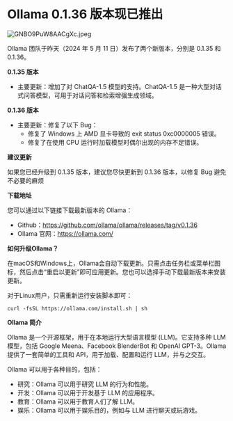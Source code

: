 # Ollama 0.1.36 版本现已推出

![GNBO9PuW8AACgXc.jpeg](https://prod-files-secure.s3.us-west-2.amazonaws.com/9903f5b0-d0a4-47c4-8ff7-67753816eda4/51ceb5c6-e6ad-495f-831b-93435112b6ab/GNBO9PuW8AACgXc.jpeg)

Ollama 团队于昨天（2024 年 5 月 11 日）发布了两个新版本，分别是 0.1.35 和 0.1.36。

**0.1.35 版本**

- 主要更新：增加了对 ChatQA-1.5 模型的支持。ChatQA-1.5 是一种大型对话式问答模型，可用于对话问答和检索增强生成领域。

**0.1.36 版本**

- 主要更新：修复了以下 Bug：
    - 修复了 Windows 上 AMD 显卡导致的 exit status 0xc0000005 错误。
    - 修复了在使用 CPU 运行时加载模型时偶尔出现的内存不足错误。

**建议更新**

如果您已经升级到 0.1.35 版本，建议您尽快更新到 0.1.36 版本，以修复 Bug 避免不必要的麻烦

**下载地址**

您可以通过以下链接下载最新版本的 Ollama：

- Github：https://github.com/ollama/ollama/releases/tag/v0.1.36
- Ollama 官网：https://ollama.com/

**如何升级Ollama？**

在macOS和Windows上，Ollama会自动下载更新。只需点击任务栏或菜单栏图标，然后点击“重启以更新”即可应用更新。您也可以选择手动下载最新版本来安装更新。

对于Linux用户，只需重新运行安装脚本即可： 

```
curl -fsSL https://ollama.com/install.sh | sh

```

**Ollama 简介**

Ollama 是一个开源框架，用于在本地运行大型语言模型 (LLM)。它支持多种 LLM 模型，包括 Google Meena、Facebook BlenderBot 和 OpenAI GPT-3。Ollama 提供了一套简单的工具和 API，用于加载、配置和运行 LLM，并与之交互。

Ollama 可以用于各种目的，包括：

- 研究：Ollama 可以用于研究 LLM 的行为和性能。
- 开发：Ollama 可以用于开发基于 LLM 的应用程序。
- 教育：Ollama 可以用于教育人们了解 LLM。
- 娱乐：Ollama 可以用于娱乐目的，例如与 LLM 进行聊天或玩游戏。
